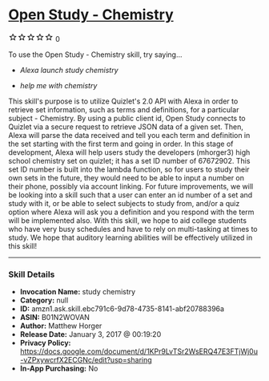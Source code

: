 # [Open Study - Chemistry](http://alexa.amazon.com/#skills/amzn1.ask.skill.ebc791c6-9d78-4735-8141-abf20788396a)
![0 stars](../../images/ic_star_border_black_18dp_1x.png)![0 stars](../../images/ic_star_border_black_18dp_1x.png)![0 stars](../../images/ic_star_border_black_18dp_1x.png)![0 stars](../../images/ic_star_border_black_18dp_1x.png)![0 stars](../../images/ic_star_border_black_18dp_1x.png) 0

To use the Open Study - Chemistry skill, try saying...

* *Alexa launch study chemistry*

* *help me with chemistry*

This skill's purpose is to utilize Quizlet's 2.0 API with Alexa in order to retrieve set information, such as terms and definitions, for a particular subject - Chemistry. By using a public client id, Open Study connects to Quizlet via a secure request to retrieve JSON data of a given set. Then, Alexa will parse the data received and tell you each term and definition in the set starting with the first term and going in order. In this stage of development, Alexa will help users study the developers (mhorger3) high school chemistry set on quizlet; it has a set ID number of 67672902. This set ID number is built into the lambda function, so for users to study their own sets in the future, they would need to be able to input a number on their phone, possibly via account linking. For future improvements, we will be looking into a skill such that a user can enter an id number of a set and study with it, or be able to select subjects to study from, and/or a quiz option where Alexa will ask you a definition and you respond with the term will be implemented also. With this skill, we hope to aid college students who have very busy schedules and have to rely on multi-tasking at times to study. We hope that auditory learning abilities will be effectively utilized in this skill!

***

### Skill Details

* **Invocation Name:** study chemistry
* **Category:** null
* **ID:** amzn1.ask.skill.ebc791c6-9d78-4735-8141-abf20788396a
* **ASIN:** B01N2WOVAN
* **Author:** Matthew Horger
* **Release Date:** January 3, 2017 @ 00:19:20
* **Privacy Policy:** https://docs.google.com/document/d/1KPr9LvTSr2WsERQ47E3FTjWj0u-vZPxywcrfX2ECGNc/edit?usp=sharing
* **In-App Purchasing:** No
